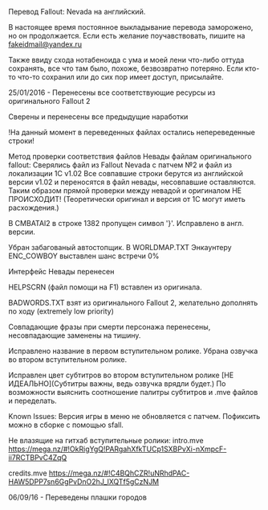 Перевод Fallout: Nevada на английский.

В настоящее время постоянное выкладывание перевода заморожено, но он продолжается. Если есть желание поучавствовать, пишите на fakeidmail@yandex.ru

Также ввиду схода нотабеноида с ума и моей лени что-либо оттуда сохранять, все что там было, похоже, безвозвратно потеряно. Если кто-то что-то сохранил или до сих пор имеет доступ, присылайте.

25/01/2016 - Перенесены все соответствующие ресурсы из оригинального Fallout 2

Сверены и перенесены все предыдущие наработки

!На данный момент в переведенных файлах остались непереведенные строки!

Метод проверки соответствия файлов Невады файлам оригинального fallout:
Сверялись файл из Fallout Nevada с патчем №2 и файл из локализации 1С v1.02
Все совпавшие строки берутся из английской версии v1.02 и переносятся в файл невады, несовпавшие оставляются.
Таким образом прямой проверки между невадой и оригиналом НЕ ПРОИСХОДИТ! (Теоретически оригинал и версия от 1С могут иметь расхождения.)

В CMBATAI2 в строке 1382 пропущен символ '}'. Исправлено в англ. версии.

Убран забагованый автостопщик. В WORLDMAP.TXT Энкаунтеру ENC_COWBOY выставлен шанс встречи 0%

Интерфейс Невады перенесен

HELPSCRN (файл помощи на F1) вставлен из оригинала.


BADWORDS.TXT взят из оригинального Fallout 2, желательно дополнять по ходу (extremely low priority)

Совпадающие фразы при смерти персонажа перенесены, несовпадающие заменены на тишину.

Исправлено название в первом вступительном ролике.
Убрана озвучка во втором вступительном ролике.

Исправлен цвет субтитров во втором вступительном ролике [НЕ ИДЕАЛЬНО](Субтитры важны, ведь озвучка врядли будет.)
По возможности выяснить соотношение палитры субтитров и .mve файлов и переделать.

Known Issues:
Версия игры в меню не обновляется с патчем. Пофиксить можно в сборке с помощью sfall.

Не влазящие на гитхаб вступительные ролики:
intro.mve
https://mega.nz/#!OkRigYgQ!PARgahXfkTUCp1SXBPvXi-nXmpcF-ii7RCTBPvC4ZqQ

credits.mve
https://mega.nz/#!C4BQhCZR!uNRhdPAC-HAW5DPP7sn6GgPvDnO2hJ_lXQTf5gCzNJM

06/09/16 - Переведены плашки городов
